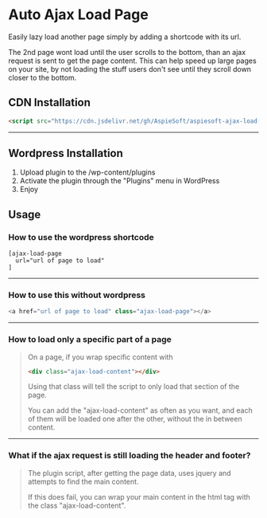 # Auto Ajax Load Page

Easily lazy load another page simply by adding a shortcode with its url.

The 2nd page wont load until the user scrolls to the bottom, than an ajax request is sent to get the page content.
This can help speed up large pages on your site, by not loading the stuff users don't see until they scroll down closer to the bottom.

## CDN Installation

```html
<script src="https://cdn.jsdelivr.net/gh/AspieSoft/aspiesoft-ajax-load-page/cdn/ajax-load-page.js"></script>
```

---

## Wordpress Installation

1. Upload plugin to the /wp-content/plugins
2. Activate the plugin through the "Plugins" menu in WordPress
3. Enjoy

## Usage

### How to use the wordpress shortcode

```WordPress
[ajax-load-page
  url="url of page to load"
]
```

---

### How to use this without wordpress

```javascript
<a href="url of page to load" class="ajax-load-page"></a>
```

---

### How to load only a specific part of a page

> On a page, if you wrap specific content with
>
> ```html
> <div class="ajax-load-content"></div>
> ```
>
> Using that class will tell the script to only load that section of the page.
>
> You can add the "ajax-load-content" as often as you want, and each of them will be loaded one after the other, without the in between content.

---

### What if the ajax request is still loading the header and footer?

> The plugin script, after getting the page data, uses jquery and attempts to find the main content.
>
> If this does fail, you can wrap your main content in the html tag with the class "ajax-load-content".
